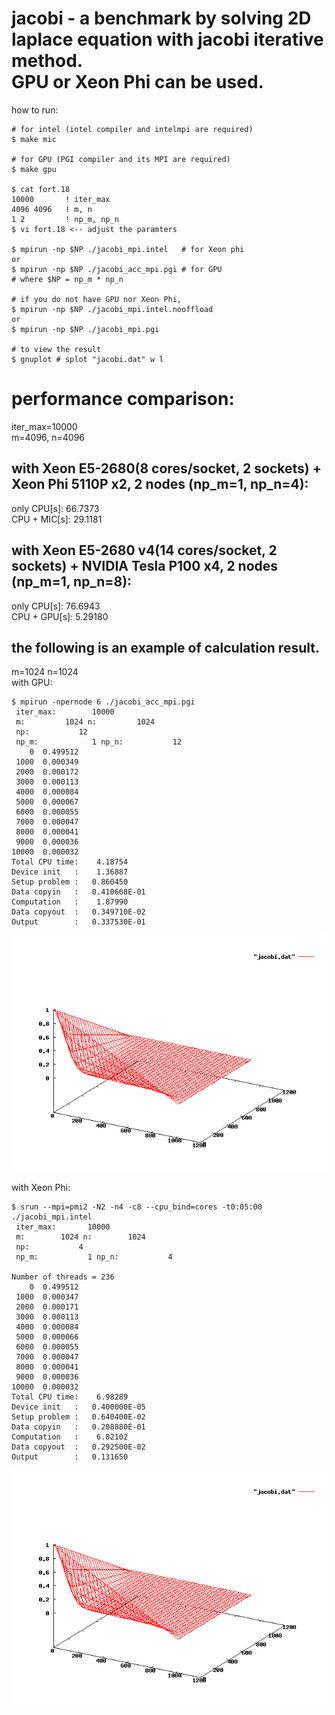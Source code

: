 jacobi - a benchmark by solving 2D laplace equation with jacobi iterative method.  
         GPU or Xeon Phi can be used.  
============
how to run:  
  
    # for intel (intel compiler and intelmpi are required)  
    $ make mic  
    
    # for GPU (PGI compiler and its MPI are required)  
    $ make gpu  
    
    $ cat fort.18  
    10000       ! iter_max  
    4096 4096   ! m, n  
    1 2         ! np_m, np_n  
    $ vi fort.18 <-- adjust the paramters  
    
    $ mpirun -np $NP ./jacobi_mpi.intel   # for Xeon phi  
    or  
    $ mpirun -np $NP ./jacobi_acc_mpi.pgi # for GPU
    # where $NP = np_m * np_n
    
    # if you do not have GPU nor Xeon Phi,
    $ mpirun -np $NP ./jacobi_mpi.intel.nooffload
    or
    $ mpirun -np $NP ./jacobi_mpi.pgi

    # to view the result
    $ gnuplot # splot "jacobi.dat" w l

performance comparison:
============
iter_max=10000  
m=4096, n=4096  
  
with Xeon E5-2680(8 cores/socket, 2 sockets) + Xeon Phi 5110P x2, 2 nodes (np_m=1, np_n=4):
------------
only CPU[s]: 66.7373  
CPU + MIC[s]: 29.1181  
  
with Xeon E5-2680 v4(14 cores/socket, 2 sockets) + NVIDIA Tesla P100 x4, 2 nodes (np_m=1, np_n=8):
------------
only CPU[s]: 76.6943  
CPU + GPU[s]: 5.29180  
  
the following is an example of calculation result.
------------
m=1024 n=1024  
with GPU:  
~~~~
$ mpirun -npernode 6 ./jacobi_acc_mpi.pgi
 iter_max:        10000
 m:         1024 n:         1024
 np:           12
 np_m:            1 np_n:           12
    0  0.499512
 1000  0.000349
 2000  0.000172
 3000  0.000113
 4000  0.000084
 5000  0.000067
 6000  0.000055
 7000  0.000047
 8000  0.000041
 9000  0.000036
10000  0.000032
Total CPU time:    4.18754
Device init   :    1.36887
Setup problem :   0.860450
Data copyin   :   0.410668E-01
Computation   :    1.87990
Data copyout  :   0.349710E-02
Output        :   0.337530E-01
~~~~
![Alt text](jacobi.gpu.gif?raw=true "calculated by GPU")

  
with Xeon Phi:  
~~~~
$ srun --mpi=pmi2 -N2 -n4 -c8 --cpu_bind=cores -t0:05:00 ./jacobi_mpi.intel
 iter_max:       10000
 m:        1024 n:        1024
 np:           4
 np_m:           1 np_n:           4
 
Number of threads = 236
    0  0.499512
 1000  0.000347
 2000  0.000171
 3000  0.000113
 4000  0.000084
 5000  0.000066
 6000  0.000055
 7000  0.000047
 8000  0.000041
 9000  0.000036
10000  0.000032
Total CPU time:    6.98289
Device init   :   0.400000E-05
Setup problem :   0.640400E-02
Data copyin   :   0.208880E-01
Computation   :    6.82102
Data copyout  :   0.292500E-02
Output        :   0.131650
~~~~
![Alt text](jacobi.mic.gif?raw=true "calculated by MIC")
